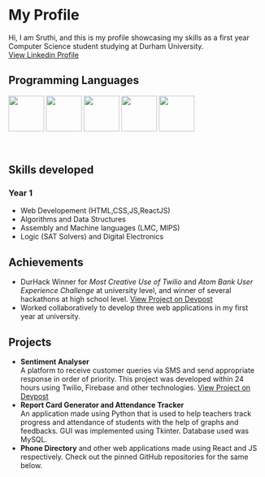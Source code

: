 # My Profile <br>
Hi, I am Sruthi, and this is my profile showcasing my skills as a first year Computer Science student studying at Durham University. <br>
[View Linkedin Profile](https://www.linkedin.com/in/sruthi-s-885b11190/) <br>

## Programming Languages <br>
<p>
<img src="https://upload.wikimedia.org/wikipedia/commons/thumb/c/c3/Python-logo-notext.svg/1200px-Python-logo-notext.svg.png" width="70"/>
<img src="https://upload.wikimedia.org/wikipedia/commons/thumb/9/99/Unofficial_JavaScript_logo_2.svg/2048px-Unofficial_JavaScript_logo_2.svg.png" width="70"/>
<img src="https://cdn.freebiesupply.com/logos/large/2x/react-1-logo-png-transparent.png" width="70"/>
<img src="https://upload.wikimedia.org/wikipedia/commons/thumb/6/61/HTML5_logo_and_wordmark.svg/1200px-HTML5_logo_and_wordmark.svg.png" width="70"/>
<img src="https://cdn-icons-png.flaticon.com/512/919/919826.png" width="70"/>   
</p>
<br>

## Skills developed <br>
### Year 1 <br>
* Web Developement (HTML,CSS,JS,ReactJS) 
* Algorithms and Data Structures 
* Assembly and Machine languages (LMC, MIPS)
* Logic (SAT Solvers) and Digital Electronics <br>

## Achievements <br>
* DurHack Winner for *Most Creative Use of Twilio* and *Atom Bank User Experience Challenge* at university level, and winner of several hackathons at high school level. [View Project on Devpost](https://devpost.com/software/sentiment-analyser-w1qlmy)
*  Worked collaboratively to develop three web applications in my first year at university. 

## Projects <br>
* **Sentiment Analyser**  <br> A platform to receive customer queries via SMS and send appropriate response in order of priority. This project was developed within 24 hours using Twilio, Firebase and other technologies. [View Project on Devpost](https://devpost.com/software/sentiment-analyser-w1qlmy)
* **Report Card Generator and Attendance Tracker**  <br>
An application made using Python that is used to help teachers track progress and attendance of students with the help of graphs and feedbacks. GUI was implemented using Tkinter. Database used was MySQL. 
* **Phone Directory** and other web applications made using React and JS respectively. Check out the pinned GitHub repositories for the same below.<br>

